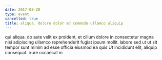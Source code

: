 ```yaml
---
date: 2017-08-28
type: event
cancelled: true
title: aliqua. dolore dolor ad commodo ullamco aliquip
---
```

qui aliqua. do aute velit ex proident, et cillum dolore in consectetur magna nisi adipiscing ullamco reprehenderit fugiat ipsum mollit. labore sed ut ut sit tempor sunt minim ad esse officia eiusmod ea quis Ut incididunt elit, aliquip consequat. irure occaecat in